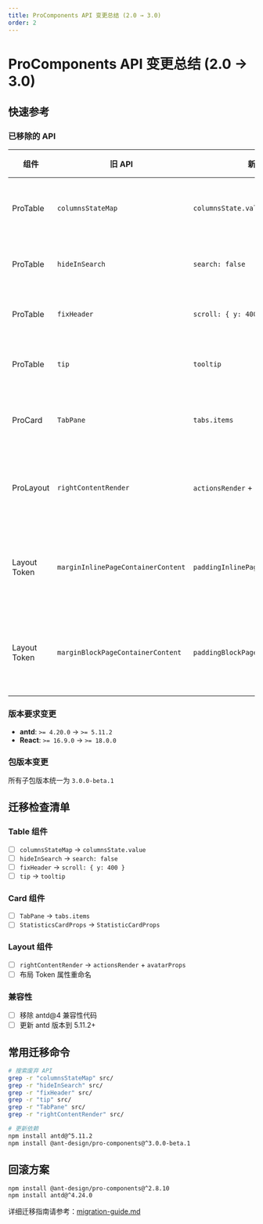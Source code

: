 ```yaml
---
title: ProComponents API 变更总结 (2.0 → 3.0)
order: 2
---
```


# ProComponents API 变更总结 (2.0 → 3.0)

## 快速参考

### 已移除的 API

| 组件         | 旧 API                             | 新 API                              | 说明           |
| ------------ | ---------------------------------- | ----------------------------------- | -------------- |
| ProTable     | `columnsStateMap`                  | `columnsState.value`                | 列状态管理     |
| ProTable     | `hideInSearch`                     | `search: false`                     | 隐藏搜索       |
| ProTable     | `fixHeader`                        | `scroll: { y: 400 }`                | 固定表头       |
| ProTable     | `tip`                              | `tooltip`                           | 提示信息       |
| ProCard      | `TabPane`                          | `tabs.items`                        | 标签页配置     |
| ProLayout    | `rightContentRender`               | `actionsRender` + `avatarProps`     | 右侧内容渲染   |
| Layout Token | `marginInlinePageContainerContent` | `paddingInlinePageContainerContent` | 页面容器内边距 |
| Layout Token | `marginBlockPageContainerContent`  | `paddingBlockPageContainerContent`  | 页面容器内边距 |

### 版本要求变更

- **antd**: `>= 4.20.0` → `>= 5.11.2`
- **React**: `>= 16.9.0` → `>= 18.0.0`

### 包版本变更

所有子包版本统一为 `3.0.0-beta.1`

## 迁移检查清单

### Table 组件

- [ ] `columnsStateMap` → `columnsState.value`
- [ ] `hideInSearch` → `search: false`
- [ ] `fixHeader` → `scroll: { y: 400 }`
- [ ] `tip` → `tooltip`

### Card 组件

- [ ] `TabPane` → `tabs.items`
- [ ] `StatisticsCardProps` → `StatisticCardProps`

### Layout 组件

- [ ] `rightContentRender` → `actionsRender` + `avatarProps`
- [ ] 布局 Token 属性重命名

### 兼容性

- [ ] 移除 antd@4 兼容性代码
- [ ] 更新 antd 版本到 5.11.2+

## 常用迁移命令

```bash
# 搜索废弃 API
grep -r "columnsStateMap" src/
grep -r "hideInSearch" src/
grep -r "fixHeader" src/
grep -r "tip" src/
grep -r "TabPane" src/
grep -r "rightContentRender" src/

# 更新依赖
npm install antd@^5.11.2
npm install @ant-design/pro-components@^3.0.0-beta.1
```

## 回滚方案

```bash
npm install @ant-design/pro-components@^2.8.10
npm install antd@^4.24.0
```

详细迁移指南请参考：[migration-guide.md](./migration-guide.md)
